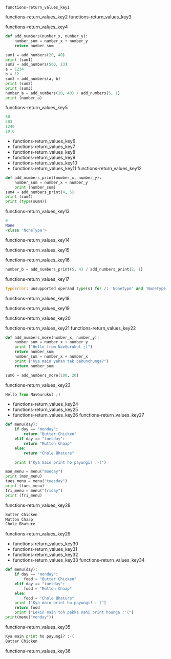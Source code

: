 ```ngMeta
functions-return_values_key1
```

functions-return_values_key2
functions-return_values_key3


functions-return_values_key4


```python
def add_numbers(number_x, number_y):
    number_sum = number_x + number_y
    return number_sum

sum1 = add_numbers(20, 40)
print (sum1)
sum2 = add_numbers(560, 23)
a = 1234
b = 12
sum3 = add_numbers(a, b)
print (sum2)
print (sum3)
number_a = add_numbers(20, 40) / add_numbers(5, 1)
print (number_a)
```
functions-return_values_key5
```python
60
583
1246
10.0
```
* functions-return_values_key6
* functions-return_values_key7
* functions-return_values_key8
* functions-return_values_key9
* functions-return_values_key10
* functions-return_values_key11
functions-return_values_key12


```python
def add_numbers_print(number_x, number_y):
    number_sum = number_x + number_y
    print (number_sum)
sum4 = add_numbers_print(4, 5)
print (sum4)
print (type(sum4))
```
functions-return_values_key13
```python
9
None
<class 'NoneType'>
```
functions-return_values_key14


functions-return_values_key15



functions-return_values_key16


```python
number_b = add_numbers_print(5, 4) / add_numbers_print(2, 1)
```
functions-return_values_key17


```python
TypeError: unsupported operand type(s) for /: 'NoneType' and 'NoneType'
```
functions-return_values_key18


functions-return_values_key19


functions-return_values_key20


functions-return_values_key21
functions-return_values_key22


```python
def add_numbers_more(number_x, number_y):
    number_sum = number_x + number_y
    print ("Hello from NavGurukul ;)")
    return number_sum
    number_sum = number_x + number_x
    print ("Kya main yahan tak pahunchunga?")
    return number_sum

sum6 = add_numbers_more(100, 20)
```
functions-return_values_key23
```python
Hello from NavGurukul ;)
```
* functions-return_values_key24
* functions-return_values_key25
* functions-return_values_key26
functions-return_values_key27


```python
def menu(day):
    if day == "monday":
        return "Butter Chicken"
    elif day == "tuesday":
        return "Mutton Chaap"
    else:
        return "Chole Bhature"

    print ("Kya main print ho payungi? :-(")

mon_menu = menu("monday")
print (mon_menu)
tues_menu = menu("tuesday")
print (tues_menu)
fri_menu = menu("friday")
print (fri_menu)
```
functions-return_values_key28


```python
Butter Chicken
Mutton Chaap
Chole Bhature
```
functions-return_values_key29


* functions-return_values_key30
* functions-return_values_key31
* functions-return_values_key32
* functions-return_values_key33
functions-return_values_key34


```python
def menu(day):
    if day == "monday":
        food = "Butter Chicken"
    elif day == "tuesday":
        food = "Mutton Chaap"
    else:
        food = "Chole Bhature"
    print ("Kya main print ho payungi? :-(")
    return food
    print ("Lekin main toh pakka nahi print hounga :'(")
print(menu("monday"))
```
functions-return_values_key35
```python
Kya main print ho payungi? :-(
Butter Chicken
```
functions-return_values_key36

